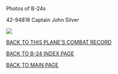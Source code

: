 
Photos of B-24s






 




42-94818 Captain John Silver  

![](42-94818.jpg)  
  

[BACK TO THIS PLANE'S COMBAT RECORD](b24s/42-94818.md)  

[BACK TO B-24 INDEX PAGE](000b24s.md)  

[BACK TO MAIN PAGE](index.html)


